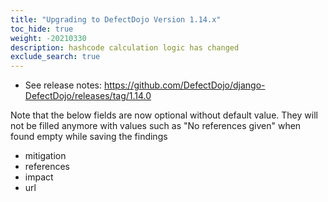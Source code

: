 ```yaml
---
title: "Upgrading to DefectDojo Version 1.14.x"
toc_hide: true
weight: -20210330
description: hashcode calculation logic has changed
exclude_search: true
---
```

- See release notes: https://github.com/DefectDojo/django-DefectDojo/releases/tag/1.14.0

Note that the below fields are now optional without default value. They will not be filled anymore with values such as "No references given" when found empty while saving the findings
- mitigation
- references
- impact
- url


